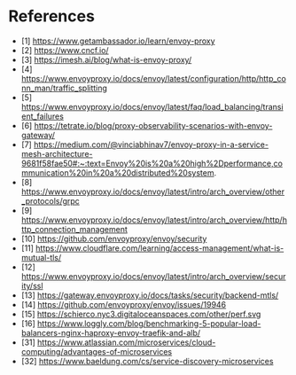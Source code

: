 # References

- [1] https://www.getambassador.io/learn/envoy-proxy
- [2] https://www.cncf.io/
- [3] https://imesh.ai/blog/what-is-envoy-proxy/
- [4] https://www.envoyproxy.io/docs/envoy/latest/configuration/http/http_conn_man/traffic_splitting
- [5] https://www.envoyproxy.io/docs/envoy/latest/faq/load_balancing/transient_failures
- [6] https://tetrate.io/blog/proxy-observability-scenarios-with-envoy-gateway/
- [7] https://medium.com/@vinciabhinav7/envoy-proxy-in-a-service-mesh-architecture-9681f58fae50#:~:text=Envoy%20is%20a%20high%2Dperformance,communication%20in%20a%20distributed%20system.
- [8] https://www.envoyproxy.io/docs/envoy/latest/intro/arch_overview/other_protocols/grpc
- [9] https://www.envoyproxy.io/docs/envoy/latest/intro/arch_overview/http/http_connection_management
- [10] https://github.com/envoyproxy/envoy/security
- [11] https://www.cloudflare.com/learning/access-management/what-is-mutual-tls/
- [12] https://www.envoyproxy.io/docs/envoy/latest/intro/arch_overview/security/ssl
- [13] https://gateway.envoyproxy.io/docs/tasks/security/backend-mtls/
- [14] https://github.com/envoyproxy/envoy/issues/19946
- [15] https://schierco.nyc3.digitaloceanspaces.com/other/perf.svg
- [16] https://www.loggly.com/blog/benchmarking-5-popular-load-balancers-nginx-haproxy-envoy-traefik-and-alb/
- [31] https://www.atlassian.com/microservices/cloud-computing/advantages-of-microservices
- [32] https://www.baeldung.com/cs/service-discovery-microservices
